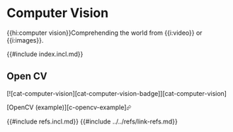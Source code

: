 # Computer Vision

{{hi:computer vision}}Comprehending the world from {{i:video}} or {{i:images}}.

{{#include index.incl.md}}

## Open CV

[![cat-computer-vision][cat-computer-vision-badge]][cat-computer-vision]

[OpenCV (example)][c-opencv-example]⮳

{{#include refs.incl.md}}
{{#include ../../refs/link-refs.md}}
